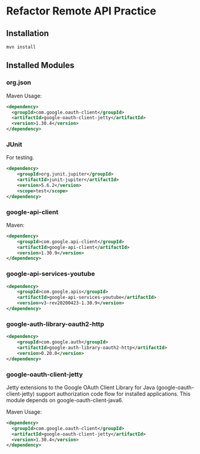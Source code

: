 # Refactor Remote API Practice

## Installation


```shell script
mvn install
```



## Installed Modules

### org.json

Maven Usage:
```xml
<dependency>
  <groupId>com.google.oauth-client</groupId>
  <artifactId>google-oauth-client-jetty</artifactId>
  <version>1.30.4</version>
</dependency>

```


### JUnit

For testing.

```xml
<dependency>
    <groupId>org.junit.jupiter</groupId>
    <artifactId>junit-jupiter</artifactId>
    <version>5.6.2</version>
    <scope>test</scope>
</dependency>
```

### google-api-client

Maven:
```xml
<dependency>
    <groupId>com.google.api-client</groupId>
    <artifactId>google-api-client</artifactId>
    <version>1.30.9</version>
</dependency>
```

### google-api-services-youtube
```xml
<dependency>
    <groupId>com.google.apis</groupId>
    <artifactId>google-api-services-youtube</artifactId>
    <version>v3-rev20200423-1.30.9</version>
</dependency>
```

### google-auth-library-oauth2-http

```xml
<dependency>
    <groupId>com.google.auth</groupId>
    <artifactId>google-auth-library-oauth2-http</artifactId>
    <version>0.20.0</version>
</dependency>
```

### google-oauth-client-jetty


Jetty extensions to the Google OAuth Client Library for Java (google-oauth-client-jetty) support authorization code flow for installed applications. This module depends on google-oauth-client-java6.

Maven Usage:
```xml
<dependency>
  <groupId>com.google.oauth-client</groupId>
  <artifactId>google-oauth-client-jetty</artifactId>
  <version>1.30.4</version>
</dependency>
```
